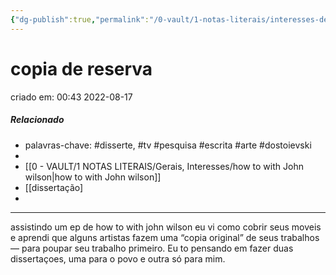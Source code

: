 ```yaml
---
{"dg-publish":true,"permalink":"/0-vault/1-notas-literais/interesses-de-pesquisa/copia-de-reserva/","tags":["disserte","tv","pesquisa","escrita","arte","dostoievski"],"dgHomeLink":true,"dgShowLocalGraph":true,"dgShowFileTree":true,"dgEnableSearch":true,"noteIcon":""}
---
```


# copia de reserva
criado em: 00:43 2022-08-17

##### Relacionado
- palavras-chave: #disserte, #tv #pesquisa #escrita #arte #dostoievski 
- 
- [[0 - VAULT/1 NOTAS LITERAIS/Gerais, Interesses/how to with John wilson\|how to with John wilson]] 
- [[dissertação]
- 
---

assistindo um ep de how to with john wilson eu vi como cobrir seus moveis e aprendi que alguns artistas fazem uma “copia original” de seus trabalhos — para poupar seu trabalho primeiro.
Eu to pensando em fazer duas dissertaçoes, uma para o povo e outra só para mim.